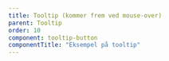 ```yaml
---
title: Tooltip (kommer frem ved mouse-over)
parent: Tooltip
order: 10
component: tooltip-button
componentTitle: "Eksempel på tooltip"
---
```

